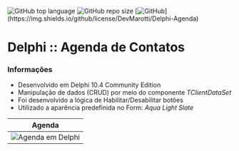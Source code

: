 ![GitHub top language](https://img.shields.io/github/languages/top/DevMarotti/Delphi-Agenda)
![GitHub repo size](https://img.shields.io/github/repo-size/DevMarotti/Delphi-Agenda)
[![GitHub](https://img.shields.io/github/license/DevMarotti/!%5BGitHub%20repo%20size%5D(https://img.shields.io/github/repo-size/DevMarotti/Delphi-Agenda))](https://img.shields.io/github/license/DevMarotti/Delphi-Agenda)


# Delphi :: Agenda de Contatos

### Informações
- Desenvolvido em Delphi 10.4 Community Edition
- Manipulação de dados (CRUD) por meio do componente _TClientDataSet_
- Foi desenvolvido a lógica de Habilitar/Desabilitar botões
- Utilizado a aparência predefinida no Form: _Aqua Light Slate_

|    Agenda      |
| :-------------:|
| ![Agenda em Delphi](https://user-images.githubusercontent.com/105256021/169177682-1ba03ddc-395f-4b22-974c-3b4072e4528f.gif) |
 




